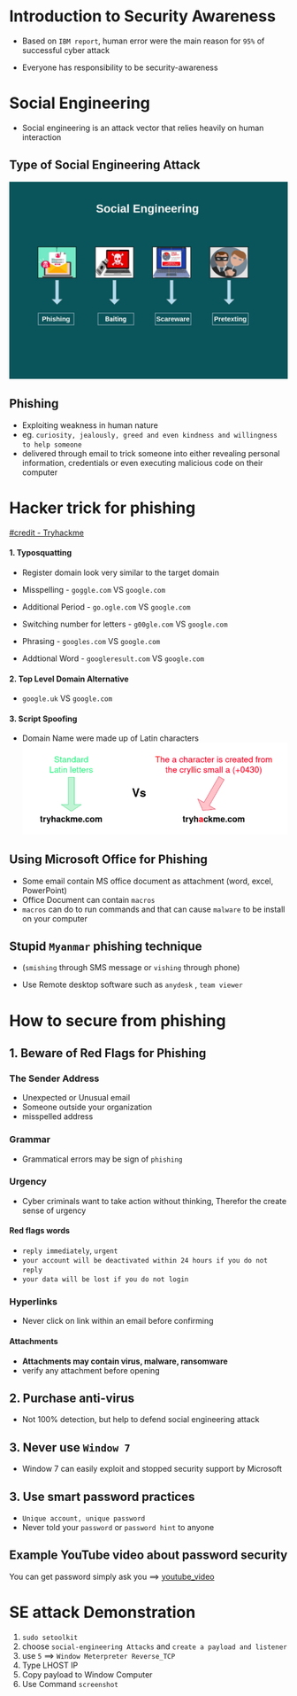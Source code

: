 # Introduction to Security Awareness



- Based on `IBM report`, human error were the main reason for `95%` of successful cyber attack

- Everyone has responsibility to be security-awareness



# Social Engineering


 - Social engineering is an attack vector that relies heavily on human interaction


## Type of Social Engineering Attack


![Type of Social Engineering](./photo/socialEngineering.jpg)

## Phishing

- Exploiting weakness in human nature
- eg. `curiosity, jealously, greed and even kindness and willingness to help someone`
-  delivered through email to trick someone into either revealing personal information, credentials or even executing malicious code on their computer


# Hacker trick for phishing 
[#credit - Tryhackme](https://tryhackme.com/room/phishingyl)

#### 1. Typosquatting
- Register domain look very similar to the target domain

- Misspelling - `goggle.com` VS `google.com`
- Additional Period - `go.ogle.com` VS `google.com`
- Switching number for letters - `g00gle.com` VS `google.com`
- Phrasing - `googles.com` VS `google.com`
- Addtional Word - `googleresult.com` VS `google.com`


#### 2. Top Level Domain Alternative

- `google.uk` VS `google.com`

#### 3. Script Spoofing

- Domain Name were made up of Latin characters
![script_spoof](./photo/scriptspoof.png)

## Using Microsoft Office for Phishing

- Some email contain MS office document as attachment (word, excel, PowerPoint)
- Office Document can contain `macros` 
- `macros` can do to run commands and that can cause `malware` to be install on your computer


## Stupid `Myanmar` phishing technique 
- (`smishing` through SMS message or `vishing` through phone)

- Use Remote desktop software such as `anydesk` , `team viewer`



# How to secure from phishing

## 1. Beware of Red Flags for Phishing 
### The Sender Address

- Unexpected or Unusual email
- Someone outside your organization
- misspelled address

### Grammar 

- Grammatical errors may be sign of `phishing`

### Urgency

- Cyber criminals want to take action without thinking, Therefor the create sense of urgency

#### Red flags words 
- `reply immediately`, `urgent` 
- `your account will be deactivated within 24 hours if you do not reply`
- `your data will be lost if you do not login`


### Hyperlinks 

- Never click on link within an email before confirming

#### Attachments

- **Attachments may contain virus, malware, ransomware**
- verify any attachment before opening

## 2. Purchase anti-virus
- Not 100% detection, but help to defend social engineering attack

## 3. Never use `Window 7`
- Window 7 can easily exploit and stopped security support by Microsoft


## 3. Use smart password practices

- `Unique account, unique password`
- Never told your `password` or `password hint` to anyone

## Example YouTube video about password security

You can get password simply ask you ==> [youtube_video](https://youtu.be/opRMrEfAIiI?t=42)




# SE attack Demonstration

1. `sudo setoolkit`
2. choose `social-engineering Attacks` and `create a payload and listener`
3. use `5` ==> `Window Meterpreter Reverse_TCP`
4. Type LHOST IP
5. Copy payload to Window Computer
6. Use Command `screenshot`